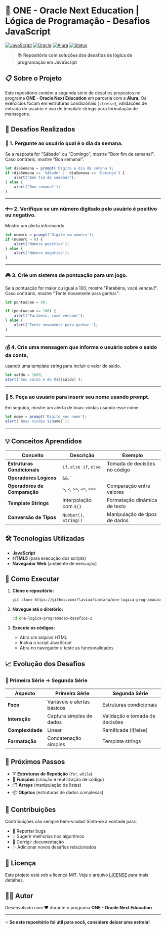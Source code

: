 # 🚀 ONE - Oracle Next Education | Lógica de Programação - Desafios JavaScript

[![JavaScript](https://img.shields.io/badge/JavaScript-F7DF1E?style=for-the-badge&logo=javascript&logoColor=black)](https://developer.mozilla.org/en-US/docs/Web/JavaScript)
[![Oracle](https://img.shields.io/badge/Oracle-F80000?style=for-the-badge&logo=oracle&logoColor=white)](https://www.oracle.com/br/education/oracle-next-education/)
[![Alura](https://img.shields.io/badge/Alura-0066CC?style=for-the-badge&logo=alura&logoColor=white)](https://www.alura.com.br/)
[![Status](https://img.shields.io/badge/Status-Concluído-success?style=for-the-badge)]()

> 📚 **Repositório com soluções dos desafios de lógica de programação em JavaScript**

## 📋 Sobre o Projeto

Este repositório contém a segunda série de desafios propostos no programa **ONE - Oracle Next Education** em parceria com a **Alura**. Os exercícios focam em estruturas condicionais (`if/else`), validações de entrada do usuário e uso de template strings para formatação de mensagens.

## 🎯 Desafios Realizados

### 📅 1. Pergunte ao usuário qual é o dia da semana. 
Se a resposta for "Sábado" ou "Domingo", mostre "Bom fim de semana!". 
Caso contrário, mostre "Boa semana!".

```javascript
let diaSemana = prompt('Digite o dia da semana');
if (diaSemana == 'Sábado' || diaSemana == 'Domingo') {
    alert('Bom fim de semana!');
} else {
    alert('Boa semana!');
}
```

---

### ➕➖ 2. Verifique se um número digitado pelo usuário é positivo ou negativo. 
Mostre um alerta informando.

```javascript
let numero = prompt('Digite um número');
if (numero > 0) {
    alert('Número positivo');
} else {
    alert('Número negativo');
}
```

---

### 🎮 3. Crie um sistema de pontuação para um jogo. 
Se a pontuação for maior ou igual a 100, mostre "Parabéns, você venceu!". 
Caso contrário, mostre "Tente novamente para ganhar.".

```javascript
let pontuacao = 80;

if (pontuacao >= 100) {
    alert('Parabéns, você venceu!');
} else {
    alert('Tente novamente para ganhar.');
}
```

---

### 💰 4. Crie uma mensagem que informa o usuário sobre o saldo da conta, 
usando uma template string para incluir o valor do saldo.

```javascript
let saldo = 1000;
alert(`Seu saldo é de R$${saldo}`);
```

---

### 👋 5. Peça ao usuário para inserir seu nome usando prompt. 
Em seguida, mostre um alerta de boas-vindas usando esse nome.

```javascript
let nome = prompt('Digite seu nome');
alert(`Boas vindas ${nome}`);
```

---

## 💡 Conceitos Aprendidos

| Conceito | Descrição | Exemplo |
|----------|-----------|---------|
| **Estruturas Condicionais** | `if`, `else if`, `else` | Tomada de decisões no código |
| **Operadores Lógicos** | `&&`, `||`, `!` | Combinação de condições |
| **Operadores de Comparação** | `>`, `<`, `>=`, `<=`, `===` | Comparação entre valores |
| **Template Strings** | Interpolação com `${}` | Formatação dinâmica de texto |
| **Conversão de Tipos** | `Number()`, `String()` | Manipulação de tipos de dados |

## 🛠️ Tecnologias Utilizadas

- **JavaScript**
- **HTML5** (para execução dos scripts)
- **Navegador Web** (ambiente de execução)

## 🚀 Como Executar

1. **Clone o repositório:**
   ```bash
   git clone https://github.com/flavioafsantana/one-logica-programacao-desafios-2.git
   ```

2. **Navegue até o diretório:**
   ```bash
   cd one-logica-programacao-desafios-2
   ```

3. **Execute os códigos:**
   - Abra um arquivo HTML
   - Inclua o script JavaScript
   - Abra no navegador e teste as funcionalidades

## 📈 Evolução dos Desafios

### 🔄 **Primeira Série → Segunda Série**

| Aspecto | Primeira Série | Segunda Série |
|---------|----------------|---------------|
| **Foco** | Variáveis e alertas básicos | Estruturas condicionais |
| **Interação** | Captura simples de dados | Validação e tomada de decisões |
| **Complexidade** | Linear | Ramificada (if/else) |
| **Formatação** | Concatenação simples | Template strings |

## 🎯 Próximos Passos

- ➰ **Estruturas de Repetição** (`for`, `while`)
- 🔧 **Funções** (criação e reutilização de código)
- 🗂️ **Arrays** (manipulação de listas)
- 📦 **Objetos** (estruturas de dados complexas)

## 🤝 Contribuições

Contribuições são sempre bem-vindas! Sinta-se à vontade para:

- 🐛 Reportar bugs
- 💡 Sugerir melhorias nos algoritmos
- 📝 Corrigir documentação
- ✨ Adicionar novos desafios relacionados

## 📄 Licença

Este projeto está sob a licença MIT. Veja o arquivo [LICENSE](LICENSE) para mais detalhes.

## 👨‍💻 Autor

Desenvolvido com ❤️ durante o programa **ONE - Oracle Next Education**

---

⭐ **Se este repositório foi útil para você, considere deixar uma estrela!**
